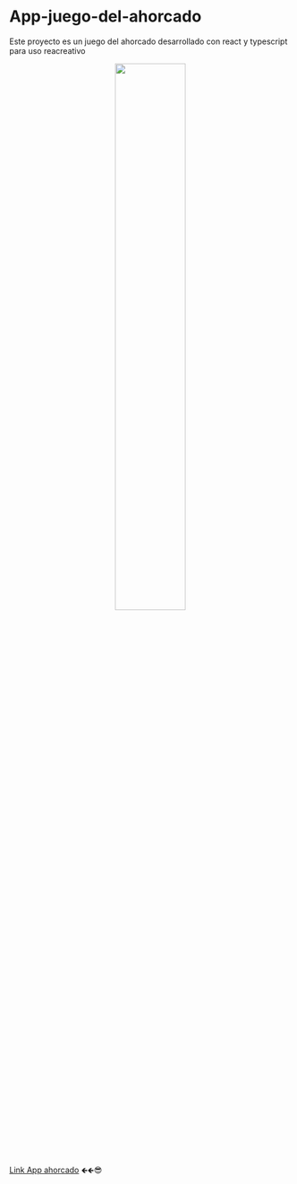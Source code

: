# App-juego-del-ahorcado
Este proyecto es un juego del ahorcado desarrollado con react y typescript para uso reacreativo

 <p align="center"><img 
 src="https://user-images.githubusercontent.com/54613714/198864173-ee9f85da-f8cd-44cf-9eff-ccc93aadc185.PNG" width="50%"/></p>

 [Link App ahorcado](https://app-juego-del-ahorcado.netlify.app/)  🡸🡸😎
